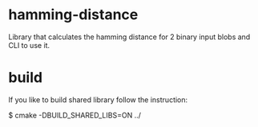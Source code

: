 # hamming-distance
Library that calculates the hamming distance for 2 binary input blobs and CLI to use it.

# build

If you like to build shared library follow the instruction:

$ cmake -DBUILD_SHARED_LIBS=ON ../

